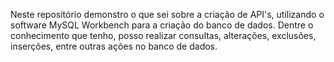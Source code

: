 Neste repositório demonstro o que sei sobre a criação de API's, utilizando o software MySQL Workbench para a criação do banco de dados. Dentre o conhecimento que tenho, posso realizar consultas, alterações, exclusões, inserções, entre outras ações no banco de dados.
